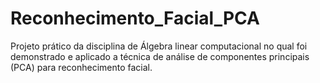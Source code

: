 # Reconhecimento_Facial_PCA
Projeto prático da disciplina de Álgebra linear computacional no qual foi demonstrado e aplicado a técnica de análise de componentes principais (PCA) para reconhecimento facial.
